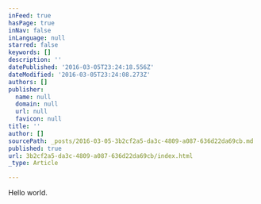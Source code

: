 ```yaml
---
inFeed: true
hasPage: true
inNav: false
inLanguage: null
starred: false
keywords: []
description: ''
datePublished: '2016-03-05T23:24:18.556Z'
dateModified: '2016-03-05T23:24:08.273Z'
authors: []
publisher:
  name: null
  domain: null
  url: null
  favicon: null
title: ''
author: []
sourcePath: _posts/2016-03-05-3b2cf2a5-da3c-4809-a087-636d22da69cb.md
published: true
url: 3b2cf2a5-da3c-4809-a087-636d22da69cb/index.html
_type: Article

---
```

Hello world.